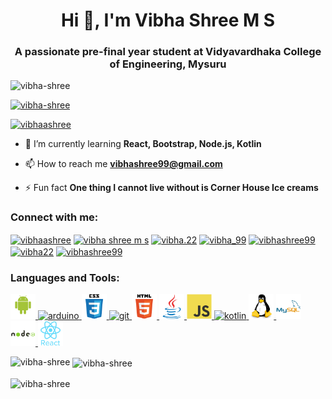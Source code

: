 <h1 align="center">Hi 👋, I'm Vibha Shree M S</h1>
<h3 align="center">A passionate pre-final year student at Vidyavardhaka College of Engineering, Mysuru</h3>

<p align="left"> <img src="https://komarev.com/ghpvc/?username=vibha-shree&label=Profile%20views&color=0e75b6&style=flat" alt="vibha-shree" /> </p>

<p align="left"> <a href="https://github.com/ryo-ma/github-profile-trophy"><img src="https://github-profile-trophy.vercel.app/?username=vibha-shree" alt="vibha-shree" /></a> </p>

<p align="left"> <a href="https://twitter.com/vibhaashree" target="blank"><img src="https://img.shields.io/twitter/follow/vibhaashree?logo=twitter&style=for-the-badge" alt="vibhaashree" /></a> </p>

- 🌱 I’m currently learning **React, Bootstrap, Node.js, Kotlin**

- 📫 How to reach me **vibhashree99@gmail.com**

- ⚡ Fun fact **One thing I cannot live without is Corner House Ice creams**

<h3 align="left">Connect with me:</h3>
<p align="left">
<a href="https://twitter.com/vibhaashree" target="blank"><img align="center" src="https://raw.githubusercontent.com/rahuldkjain/github-profile-readme-generator/neutral-icons/src/images/icons/Social/twitter.svg" alt="vibhaashree" height="30" width="40" /></a>
<a href="https://linkedin.com/in/vibha shree m s" target="blank"><img align="center" src="https://raw.githubusercontent.com/rahuldkjain/github-profile-readme-generator/neutral-icons/src/images/icons/Social/linked-in-alt.svg" alt="vibha shree m s" height="30" width="40" /></a>
<a href="https://instagram.com/vibha.22" target="blank"><img align="center" src="https://raw.githubusercontent.com/rahuldkjain/github-profile-readme-generator/neutral-icons/src/images/icons/Social/instagram.svg" alt="vibha.22" height="30" width="40" /></a>
<a href="https://www.codechef.com/users/vibha_99" target="blank"><img align="center" src="https://cdn.jsdelivr.net/npm/simple-icons@3.1.0/icons/codechef.svg" alt="vibha_99" height="30" width="40" /></a>
<a href="https://www.hackerrank.com/vibhashree99" target="blank"><img align="center" src="https://raw.githubusercontent.com/rahuldkjain/github-profile-readme-generator/neutral-icons/src/images/icons/Social/hackerrank.svg" alt="vibhashree99" height="30" width="40" /></a>
<a href="https://www.leetcode.com/vibha22" target="blank"><img align="center" src="https://raw.githubusercontent.com/rahuldkjain/github-profile-readme-generator/neutral-icons/src/images/icons/Social/leet-code.svg" alt="vibha22" height="30" width="40" /></a>
<a href="https://auth.geeksforgeeks.org/user/vibhashree99" target="blank"><img align="center" src="https://raw.githubusercontent.com/rahuldkjain/github-profile-readme-generator/neutral-icons/src/images/icons/Social/geeks-for-geeks.svg" alt="vibhashree99" height="30" width="40" /></a>
</p>

<h3 align="left">Languages and Tools:</h3>
<p align="left"> <a href="https://developer.android.com" target="_blank"> <img src="https://raw.githubusercontent.com/devicons/devicon/master/icons/android/android-original-wordmark.svg" alt="android" width="40" height="40"/> </a> <a href="https://www.arduino.cc/" target="_blank"> <img src="https://cdn.worldvectorlogo.com/logos/arduino-1.svg" alt="arduino" width="40" height="40"/> </a> <a href="https://www.w3schools.com/css/" target="_blank"> <img src="https://raw.githubusercontent.com/devicons/devicon/master/icons/css3/css3-original-wordmark.svg" alt="css3" width="40" height="40"/> </a> <a href="https://git-scm.com/" target="_blank"> <img src="https://www.vectorlogo.zone/logos/git-scm/git-scm-icon.svg" alt="git" width="40" height="40"/> </a> <a href="https://www.w3.org/html/" target="_blank"> <img src="https://raw.githubusercontent.com/devicons/devicon/master/icons/html5/html5-original-wordmark.svg" alt="html5" width="40" height="40"/> </a> <a href="https://www.java.com" target="_blank"> <img src="https://raw.githubusercontent.com/devicons/devicon/master/icons/java/java-original.svg" alt="java" width="40" height="40"/> </a> <a href="https://developer.mozilla.org/en-US/docs/Web/JavaScript" target="_blank"> <img src="https://raw.githubusercontent.com/devicons/devicon/master/icons/javascript/javascript-original.svg" alt="javascript" width="40" height="40"/> </a> <a href="https://kotlinlang.org" target="_blank"> <img src="https://www.vectorlogo.zone/logos/kotlinlang/kotlinlang-icon.svg" alt="kotlin" width="40" height="40"/> </a> <a href="https://www.linux.org/" target="_blank"> <img src="https://raw.githubusercontent.com/devicons/devicon/master/icons/linux/linux-original.svg" alt="linux" width="40" height="40"/> </a> <a href="https://www.mysql.com/" target="_blank"> <img src="https://raw.githubusercontent.com/devicons/devicon/master/icons/mysql/mysql-original-wordmark.svg" alt="mysql" width="40" height="40"/> </a> <a href="https://nodejs.org" target="_blank"> <img src="https://raw.githubusercontent.com/devicons/devicon/master/icons/nodejs/nodejs-original-wordmark.svg" alt="nodejs" width="40" height="40"/> </a> <a href="https://reactjs.org/" target="_blank"> <img src="https://raw.githubusercontent.com/devicons/devicon/master/icons/react/react-original-wordmark.svg" alt="react" width="40" height="40"/> </a> </p>

<p><img align="left" src="https://github-readme-stats.vercel.app/api/top-langs?username=vibha-shree&show_icons=true&locale=en&layout=compact" alt="vibha-shree" /></p>

<p>&nbsp;<img align="center" src="https://github-readme-stats.vercel.app/api?username=vibha-shree&show_icons=true&locale=en" alt="vibha-shree" /></p>

<p><img align="center" src="https://github-readme-streak-stats.herokuapp.com/?user=vibha-shree&" alt="vibha-shree" /></p>

